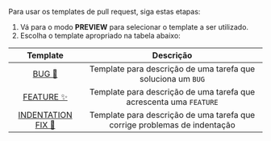 Para usar os templates de pull request, siga estas etapas:

1. Vá para o modo **PREVIEW** para selecionar o template a ser utilizado.
2. Escolha o template apropriado na tabela abaixo:

| Template | Descrição |
| :---: | :---: |
| [BUG 🐛](?expand=1&template=bug.md) | Template para descrição de uma tarefa que soluciona um `BUG` |
| [FEATURE ✨](?expand=1&template=feature.md) | Template para descrição de uma tarefa que acrescenta uma `FEATURE` |
| [INDENTATION FIX 📝](?expand=1&template=indentation_fix.md) | Template para descrição de uma tarefa que corrige problemas de indentação |
